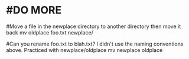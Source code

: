 #DO MORE
==========
#Move a file in the newplace directory to another directory then move it back
mv oldplace foo.txt newplace/

#Can you rename foo.txt to blah.txt?
I didn't use the naming conventions above. Practiced with newplace/oldplace
mv newplace oldplace


